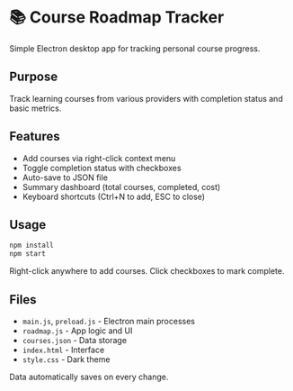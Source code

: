 # 📚 Course Roadmap Tracker

Simple Electron desktop app for tracking personal course progress.

## Purpose

Track learning courses from various providers with completion status and basic metrics.

## Features

- Add courses via right-click context menu
- Toggle completion status with checkboxes
- Auto-save to JSON file
- Summary dashboard (total courses, completed, cost)
- Keyboard shortcuts (Ctrl+N to add, ESC to close)

## Usage

```bash
npm install
npm start
```

Right-click anywhere to add courses. Click checkboxes to mark complete.

## Files

- `main.js`, `preload.js` - Electron main processes
- `roadmap.js` - App logic and UI
- `courses.json` - Data storage
- `index.html` - Interface
- `style.css` - Dark theme

Data automatically saves on every change.